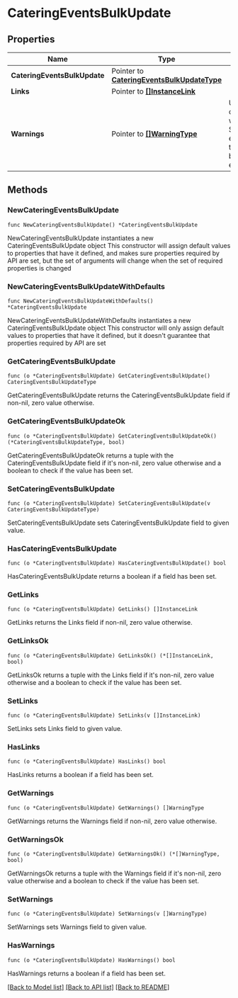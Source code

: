 # CateringEventsBulkUpdate

## Properties

Name | Type | Description | Notes
------------ | ------------- | ------------- | -------------
**CateringEventsBulkUpdate** | Pointer to [**CateringEventsBulkUpdateType**](CateringEventsBulkUpdateType.md) |  | [optional] 
**Links** | Pointer to [**[]InstanceLink**](InstanceLink.md) |  | [optional] 
**Warnings** | Pointer to [**[]WarningType**](WarningType.md) | Used in conjunction with the Success elementSpace to define a business error. | [optional] 

## Methods

### NewCateringEventsBulkUpdate

`func NewCateringEventsBulkUpdate() *CateringEventsBulkUpdate`

NewCateringEventsBulkUpdate instantiates a new CateringEventsBulkUpdate object
This constructor will assign default values to properties that have it defined,
and makes sure properties required by API are set, but the set of arguments
will change when the set of required properties is changed

### NewCateringEventsBulkUpdateWithDefaults

`func NewCateringEventsBulkUpdateWithDefaults() *CateringEventsBulkUpdate`

NewCateringEventsBulkUpdateWithDefaults instantiates a new CateringEventsBulkUpdate object
This constructor will only assign default values to properties that have it defined,
but it doesn't guarantee that properties required by API are set

### GetCateringEventsBulkUpdate

`func (o *CateringEventsBulkUpdate) GetCateringEventsBulkUpdate() CateringEventsBulkUpdateType`

GetCateringEventsBulkUpdate returns the CateringEventsBulkUpdate field if non-nil, zero value otherwise.

### GetCateringEventsBulkUpdateOk

`func (o *CateringEventsBulkUpdate) GetCateringEventsBulkUpdateOk() (*CateringEventsBulkUpdateType, bool)`

GetCateringEventsBulkUpdateOk returns a tuple with the CateringEventsBulkUpdate field if it's non-nil, zero value otherwise
and a boolean to check if the value has been set.

### SetCateringEventsBulkUpdate

`func (o *CateringEventsBulkUpdate) SetCateringEventsBulkUpdate(v CateringEventsBulkUpdateType)`

SetCateringEventsBulkUpdate sets CateringEventsBulkUpdate field to given value.

### HasCateringEventsBulkUpdate

`func (o *CateringEventsBulkUpdate) HasCateringEventsBulkUpdate() bool`

HasCateringEventsBulkUpdate returns a boolean if a field has been set.

### GetLinks

`func (o *CateringEventsBulkUpdate) GetLinks() []InstanceLink`

GetLinks returns the Links field if non-nil, zero value otherwise.

### GetLinksOk

`func (o *CateringEventsBulkUpdate) GetLinksOk() (*[]InstanceLink, bool)`

GetLinksOk returns a tuple with the Links field if it's non-nil, zero value otherwise
and a boolean to check if the value has been set.

### SetLinks

`func (o *CateringEventsBulkUpdate) SetLinks(v []InstanceLink)`

SetLinks sets Links field to given value.

### HasLinks

`func (o *CateringEventsBulkUpdate) HasLinks() bool`

HasLinks returns a boolean if a field has been set.

### GetWarnings

`func (o *CateringEventsBulkUpdate) GetWarnings() []WarningType`

GetWarnings returns the Warnings field if non-nil, zero value otherwise.

### GetWarningsOk

`func (o *CateringEventsBulkUpdate) GetWarningsOk() (*[]WarningType, bool)`

GetWarningsOk returns a tuple with the Warnings field if it's non-nil, zero value otherwise
and a boolean to check if the value has been set.

### SetWarnings

`func (o *CateringEventsBulkUpdate) SetWarnings(v []WarningType)`

SetWarnings sets Warnings field to given value.

### HasWarnings

`func (o *CateringEventsBulkUpdate) HasWarnings() bool`

HasWarnings returns a boolean if a field has been set.


[[Back to Model list]](../README.md#documentation-for-models) [[Back to API list]](../README.md#documentation-for-api-endpoints) [[Back to README]](../README.md)


